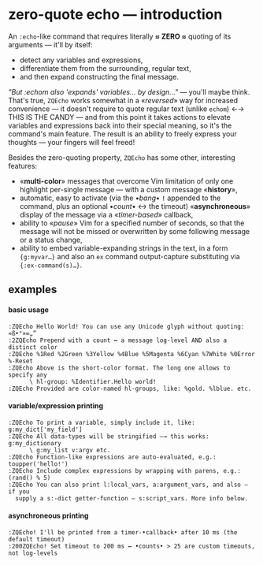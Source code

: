 # zero-quote echo — introduction

An `:echo`-like command that requires literally **≈ ZERO ≈** quoting of its
arguments — it'll by itself:
- detect any variables and expressions,
- differentiate them from the surrounding, regular text,
- and then expand constructing the final message.

*"But :echom also 'expands' variables… by design…"* — you'll maybe think.
That's true, `ZQEcho` works somewhat in a «*reversed*» way for increased
convenience — it doesn't require to quote regular text (unlike `echom`) ←→ THIS
IS THE CANDY — and from this point it takes actions to elevate variables and
expressions back into their special meaning, so it's the command's main
feature. The result is an ability to freely express your thoughts — your
fingers will feel freed!

Besides the zero-quoting property, `ZQEcho` has some other, interesting
features:
- «**multi-color**» messages that overcome Vim limitation of only one highlight
per-single message — with a custom message «**history**»,
- automatic, easy to activate (via the •*bang*• **`!`** appended to the
  command, plus an optional •*count*• ↔ the timeout) «**asynchroneous**»
  display of the message via a «*timer-based*» callback,
- ability to «*pause*» Vim for a specified number of seconds, so that the message
  will not be missed or overwritten by some following message or a status change,
- ability to embed variable-expanding strings in the text, in a form `{g:myvar…}`
  and also an `ex` command output-capture substituting via `{:ex-command(s)…}`.

## examples

#### basic usage

```vim
:ZQEcho Hello World! You can use any Unicode glyph without quoting: ≈ß•°×∞„”
:2ZQEcho Prepend with a count ↔ a message log-level AND also a distinct color
:ZQEcho %1Red %2Green %3Yellow %4Blue %5Magenta %6Cyan %7White %0Error %-Reset
:ZQEcho Above is the short-color format. The long one allows to specify any
      \ hl-group: %Identifier.Hello world!
:ZQEcho Provided are color-named hl-groups, like: %gold. %lblue. etc.
```

#### variable/expression printing

```vim
:ZQEcho To print a variable, simply include it, like: g:my_dict['my_field']
:ZQEcho All data-types will be stringified —→ this works: g:my_dictionary
      \ g:my_list v:argv etc.
:ZQEcho Function-like expressions are auto-evaluated, e.g.: toupper('hello!')
:ZQEcho Include complex expressions by wrapping with parens, e.g.: (rand() % 5)
:ZQEcho You can also print l:local_vars, a:argument_vars, and also — if you
  supply a s:-dict getter-function — s:script_vars. More info below.
```

#### asynchroneous printing

```vim
:ZQEcho! I'll be printed from a timer-•callback• after 10 ms (the default timeout)
:200ZQEcho! Set timeout to 200 ms ↔ •counts• > 25 are custom timeouts, not log-levels
```

